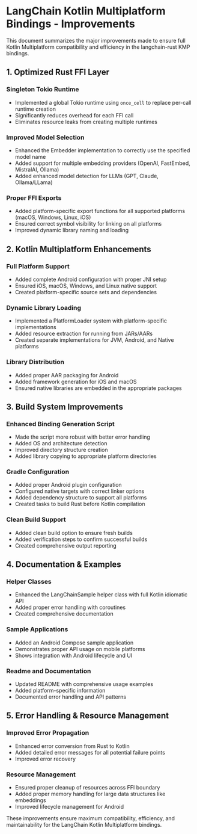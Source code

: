 # LangChain Kotlin Multiplatform Bindings - Improvements

This document summarizes the major improvements made to ensure full Kotlin Multiplatform compatibility and efficiency in the langchain-rust KMP bindings.

## 1. Optimized Rust FFI Layer

### Singleton Tokio Runtime
- Implemented a global Tokio runtime using `once_cell` to replace per-call runtime creation
- Significantly reduces overhead for each FFI call
- Eliminates resource leaks from creating multiple runtimes

### Improved Model Selection
- Enhanced the Embedder implementation to correctly use the specified model name
- Added support for multiple embedding providers (OpenAI, FastEmbed, MistralAI, Ollama)
- Added enhanced model detection for LLMs (GPT, Claude, Ollama/LLama)

### Proper FFI Exports
- Added platform-specific export functions for all supported platforms (macOS, Windows, Linux, iOS)
- Ensured correct symbol visibility for linking on all platforms
- Improved dynamic library naming and loading

## 2. Kotlin Multiplatform Enhancements

### Full Platform Support
- Added complete Android configuration with proper JNI setup
- Ensured iOS, macOS, Windows, and Linux native support
- Created platform-specific source sets and dependencies

### Dynamic Library Loading
- Implemented a PlatformLoader system with platform-specific implementations
- Added resource extraction for running from JARs/AARs
- Created separate implementations for JVM, Android, and Native platforms

### Library Distribution
- Added proper AAR packaging for Android
- Added framework generation for iOS and macOS
- Ensured native libraries are embedded in the appropriate packages

## 3. Build System Improvements

### Enhanced Binding Generation Script
- Made the script more robust with better error handling
- Added OS and architecture detection
- Improved directory structure creation
- Added library copying to appropriate platform directories

### Gradle Configuration
- Added proper Android plugin configuration
- Configured native targets with correct linker options
- Added dependency structure to support all platforms
- Created tasks to build Rust before Kotlin compilation

### Clean Build Support
- Added clean build option to ensure fresh builds
- Added verification steps to confirm successful builds
- Created comprehensive output reporting

## 4. Documentation & Examples

### Helper Classes
- Enhanced the LangChainSample helper class with full Kotlin idiomatic API
- Added proper error handling with coroutines
- Created comprehensive documentation

### Sample Applications
- Added an Android Compose sample application
- Demonstrates proper API usage on mobile platforms
- Shows integration with Android lifecycle and UI

### Readme and Documentation
- Updated README with comprehensive usage examples
- Added platform-specific information
- Documented error handling and API patterns

## 5. Error Handling & Resource Management

### Improved Error Propagation
- Enhanced error conversion from Rust to Kotlin
- Added detailed error messages for all potential failure points
- Improved error recovery

### Resource Management
- Ensured proper cleanup of resources across FFI boundary
- Added proper memory handling for large data structures like embeddings
- Improved lifecycle management for Android

These improvements ensure maximum compatibility, efficiency, and maintainability for the LangChain Kotlin Multiplatform bindings.

